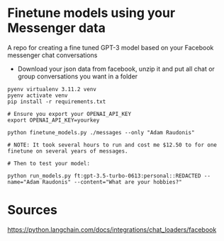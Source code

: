 # Finetune models using your Messenger data

A repo for creating a fine tuned GPT-3 model based on your Facebook messenger chat conversations

- Download your json data from facebook, unzip it and put all chat or group conversations you want in a folder

```
pyenv virtualenv 3.11.2 venv
pyenv activate venv
pip install -r requirements.txt

# Ensure you export your OPENAI_API_KEY
export OPENAI_API_KEY=yourkey

python finetune_models.py ./messages --only "Adam Raudonis"

# NOTE: It took several hours to run and cost me $12.50 to for one finetune on several years of messages.

# Then to test your model:

python run_models.py ft:gpt-3.5-turbo-0613:personal::REDACTED --name="Adam Raudonis" --content="What are your hobbies?"

```

# Sources

https://python.langchain.com/docs/integrations/chat_loaders/facebook
